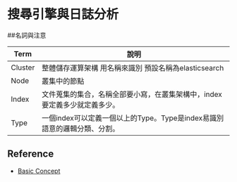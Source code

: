 # 搜尋引擎與日誌分析

##名詞與注意

|Term|說明|
|-|-|
|Cluster|整體儲存運算架構 用名稱來識別 預設名稱為elasticsearch|
|Node|叢集中的節點|
|Index| 文件蒐集的集合，名稱全部要小寫，在叢集架構中，index要定義多少就定義多少。|
|Type|一個index可以定義一個以上的Type。Type是index易識別語意的邏輯分類、分割。|

## Reference
* [Basic Concept](https://www.elastic.co/guide/en/elasticsearch/reference/current/_basic_concepts.html)

